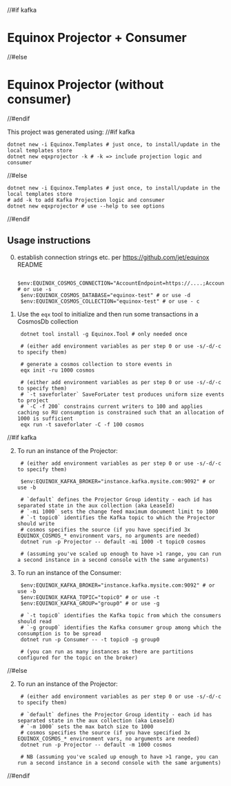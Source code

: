 //#if kafka
# Equinox Projector + Consumer
//#else
# Equinox Projector (without consumer)
//#endif

This project was generated using:
//#if kafka

    dotnet new -i Equinox.Templates # just once, to install/update in the local templates store
    dotnet new eqxprojector -k # -k => include projection logic and consumer
//#else

    dotnet new -i Equinox.Templates # just once, to install/update in the local templates store
    # add -k to add Kafka Projection logic and consumer
    dotnet new eqxprojector # use --help to see options
//#endif

## Usage instructions

0. establish connection strings etc. per https://github.com/jet/equinox README

        $env:EQUINOX_COSMOS_CONNECTION="AccountEndpoint=https://....;AccountKey=....=;" # or use -s
        $env:EQUINOX_COSMOS_DATABASE="equinox-test" # or use -d
        $env:EQUINOX_COSMOS_COLLECTION="equinox-test" # or use - c

1. Use the `eqx` tool to initialize and then run some transactions in a CosmosDb collection

        dotnet tool install -g Equinox.Tool # only needed once

        # (either add environment variables as per step 0 or use -s/-d/-c to specify them)

        # generate a cosmos collection to store events in
        eqx init -ru 1000 cosmos

        # (either add environment variables as per step 0 or use -s/-d/-c to specify them)
        # `-t saveforlater` SaveForLater test produces uniform size events to project
        # `-C -f 200` constrains current writers to 100 and applies caching so RU consumption is constrained such that an allocation of 1000 is sufficient
        eqx run -t saveforlater -C -f 100 cosmos 
//#if kafka

2. To run an instance of the Projector:

        # (either add environment variables as per step 0 or use -s/-d/-c to specify them)

        $env:EQUINOX_KAFKA_BROKER="instance.kafka.mysite.com:9092" # or use -b

        # `default` defines the Projector Group identity - each id has separated state in the aux collection (aka LeaseId)
        # `-mi 1000` sets the change feed maximum document limit to 1000
        # `-t topic0` identifies the Kafka topic to which the Projector should write
        # cosmos specifies the source (if you have specified 3x EQUINOX_COSMOS_* environment vars, no arguments are needed)
        dotnet run -p Projector -- default -mi 1000 -t topic0 cosmos

        # (assuming you've scaled up enough to have >1 range, you can run a second instance in a second console with the same arguments)

3. To run an instance of the Consumer:

        $env:EQUINOX_KAFKA_BROKER="instance.kafka.mysite.com:9092" # or use -b
        $env:EQUINOX_KAFKA_TOPIC="topic0" # or use -t
        $env:EQUINOX_KAFKA_GROUP="group0" # or use -g

        # `-t topic0` identifies the Kafka topic from which the consumers should read
        # `-g group0` identifies the Kafka consumer group among which the consumption is to be spread
        dotnet run -p Consumer -- -t topic0 -g group0

        # (you can run as many instances as there are partitions configured for the topic on the broker)
//#else

2. To run an instance of the Projector:

        # (either add environment variables as per step 0 or use -s/-d/-c to specify them)

        # `default` defines the Projector Group identity - each id has separated state in the aux collection (aka LeaseId)
        # `-m 1000` sets the max batch size to 1000
        # cosmos specifies the source (if you have specified 3x EQUINOX_COSMOS_* environment vars, no arguments are needed)
        dotnet run -p Projector -- default -m 1000 cosmos

        # NB (assuming you've scaled up enough to have >1 range, you can run a second instance in a second console with the same arguments)
//#endif